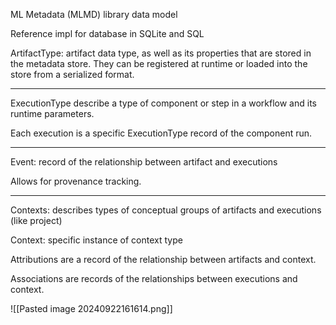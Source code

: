 
ML Metadata (MLMD) library data model

Reference impl for database in SQLite and SQL

ArtifactType: artifact data type, as well as its properties that are stored in the metadata store.
They can be registered at runtime or loaded into the store from a serialized format.

---

ExecutionType describe a type of component or step in a workflow and its runtime parameters.

Each execution is a specific ExecutionType record of the component run.

---

Event: record of the relationship between artifact and executions

Allows for provenance tracking.

---

Contexts: describes types of conceptual groups of artifacts and executions (like project)

Context: specific instance of context type
  
Attributions are a record of the relationship between artifacts and context.

Associations are records of the relationships between executions and context.

![[Pasted image 20240922161614.png]]